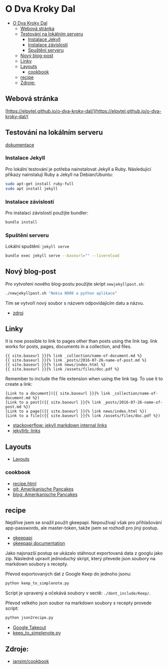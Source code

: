# O Dva Kroky Dal

- [O Dva Kroky Dal](#o-dva-kroky-dal)
  - [Webová stránka](#webová-stránka)
  - [Testování na lokálním serveru](#testování-na-lokálním-serveru)
    - [Instalace Jekyll](#instalace-jekyll)
    - [Instalace závislostí](#instalace-závislostí)
    - [Spuštění serveru](#spuštění-serveru)
  - [Nový blog-post](#nový-blog-post)
  - [Linky](#linky)
  - [Layouts](#layouts)
    - [cookbook](#cookbook)
  - [recipe](#recipe)
  - [Zdroje:](#zdroje)

## Webová stránka
[https://elpytel.github.io/o-dva-kroky-dal/](https://elpytel.github.io/o-dva-kroky-dal/)

## Testování na lokálním serveru

[dokumentace](https://docs.github.com/en/pages/setting-up-a-github-pages-site-with-jekyll/creating-a-github-pages-site-with-jekyll)

### Instalace Jekyll
Pro lokální testování je potřeba nainstalovat Jekyll a Ruby. Následující příkazy nainstalují Ruby a Jekyll na Debian/Ubuntu:

```bash
sudo apt-get install ruby-full
sudo apt install jekyll
```

### Instalace závislostí
Pro instalaci závislostí použijte bundler:
```bash
bundle install
```

### Spuštění serveru
Lokální spuštění: `jekyll serve`
```bash
bundle exec jekyll serve --baseurl="" --livereload
```

## Nový blog-post
Pro vytvoření nového blog-postu použijte skript `newjekyllpost.sh`:
```bash
./newjekyllpost.sh "Nokia N900 a python aplikace"
```
Tím se vytvoří nový soubor s názvem odpovídajícím datu a názvu.

- [zdroj](https://codegazerants.com/2023/01/01/create-new-jekyll-post-with-a-command/)

## Linky
It is now possible to link to pages other than posts using the link tag. link works for posts, pages, documents in a collection, and files.

```
{{ site.baseurl }}{% link _collection/name-of-document.md %}
{{ site.baseurl }}{% link _posts/2016-07-26-name-of-post.md %}
{{ site.baseurl }}{% link news/index.html %}
{{ site.baseurl }}{% link /assets/files/doc.pdf %}
```
Remember to include the file extension when using the link tag. To use it to create a link:

```
[Link to a document]({{ site.baseurl }}{% link _collection/name-of-document.md %})
[Link to a post]({{ site.baseurl }}{% link _posts/2016-07-26-name-of-post.md %})
[Link to a page]({{ site.baseurl }}{% link news/index.html %})
[Link to a file]({{ site.baseurl }}{% link /assets/files/doc.pdf %})
```

- [stackoverflow: jekyll markdown internal links](https://stackoverflow.com/questions/4629675/jekyll-markdown-internal-links)
- [jekyllrb: links](https://jekyllrb.com/docs/liquid/tags/#links)

## Layouts

- [Layouts](https://jekyllrb.com/docs/layouts/)

### cookbook

- [recipe.html](https://github.com/jansim/cookbook/blob/master/_layouts/recipe.html)
- [git: Amerikanische Pancakes](https://github.com/jansim/cookbook/blob/master/_recipes/Amerikanische%20Pancakes.md?plain=1)
- [blog: Amerikanische Pancakes](https://simson.io/cookbook/recipes/Amerikanische-Pancakes/)

## recipe

Nejdříve jsem se snažil použít gkeepapi. Nepoužívají však pro přihlašování app-passwords, ale master-token, takže jsem se rozhodl pro jiný postup.
- [gkeepapi](https://github.com/kiwiz/gkeepapi)
- [gkeepapi documentation](https://gkeepapi.readthedocs.io/en/latest/)

Jako najsnazší postup se ukázalo stáhnout exportovaná data z googlu jako zip. Následně upravit jednoduchý skript, který převede json soubory na markdown soubory s recepty.

Převod exportovaných dat z Google Keep do jednoho jsonu:
```bash
python keep_to_simplenote.py
```
Script je upravený a očekává soubory v sectě: `./dont_include/Keep/`.

Převod velkého json soubor na markdown soubory s recepty provede script:
```bash
python json2recipe.py
```

- [Google Takeout](https://takeout.google.com/)
- [keep_to_simplenote.py](https://gist.github.com/echus/ce7cd43ec18edaad8105ca37349af41b#file-keep_to_simplenote-py)

## Zdroje:
- [jansim/cookbook](https://github.com/jansim/cookbook/tree/master)